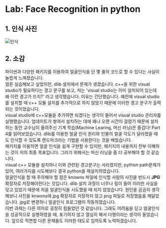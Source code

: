 Lab: Face Recognition in python
=======================

## 1. 인식 사진

![인식](https://user-images.githubusercontent.com/50646904/98507981-ffb40900-22a1-11eb-917c-a108f8f6bf72.PNG)


## 2. 소감
파이썬과 다양한 패키지를 이용하여 얼굴인식을 단 몇 줄의 코드로 할 수 있다는 사실이 놀랍게 느껴졌습니다.     
얼른 실습해보고 싶었지만, dlib 설치에서 문제가 생겼습니다. c++을 위한 visual studio가 필요하다는 경고 문구를 보고, 저는 'visual studio는 이미 설치되어 있는데 왜 이런 경고가 뜨지?' 라고 생각했습니다. 이유는 간단했습니다. 예전에 visual studio를 설치할 때 c++ 모듈 설치를 추가적으로 하지 않았기 때문에 이러한 경고 문구가 출력되는 것이었습니다.    
visual studio에 c++모듈을 추가하면 되겠다는 생각이 들어서 visual studio 관리자를 실행했습니다. 업데이트가 쌓여서 설치하는 데에 꽤나 오랜 시간이 걸렸기 때문에 설치하는 동안 교수님이 올려주신 기계 학습(Machine Learing, 머신 러닝)은 즐겁다! Part 4를 읽어보았습니다.    dlib를 이용한 얼굴 인식 원리와 인물의 얼굴 각도가 달라졌을 때도 인식할 수 있도록 랜드마크라는 기법을 사용한다는 것을 배웠습니다.    
패키지를 이용하면 얼굴 인식을 쉽게 구현할 수 있지만, 패키지의 내용까지 전부 이해하는 것이 저의 최종 목표입니다. 그러기 위해서는 머신 러닝을 좀 더 공부해야 할 것 같습니다.    
visual c++ 모듈을 설치하니 이와 관련된 경고문구는 사라졌지만, python path문제가 있어, 여러가지를 시도해보다 결국 python을 재설치하였습니다.    
얼굴인식을 할 때 주의해야 할 점은 knowns 파일에 인식할 사람의 사진을 반드시 **JPG** 확장자로 저장해야한다는 것입니다. dlib 설치 과정이 너무나 힘이 들어 이러한 사실을 잊고 있었기 때문에 처음 얼굴인식을 시도했을 때 되지 않았습니다. 원인을 곰곰히 생각해보니 사진을 knwons에 jpg 확장자로 저장하지 않고 png 파일로 저장했음을 깨달았습니다. jpg로 변경하니 얼굴인식 프로그램이 작동하였습니다.     
이번 과제는 다른 의미로 굉장히 힘들었던 것 같습니다. 그래도 어려움을 딛고 얼굴인식을 성공적으로 실행하였을 때, 포기하지 않고 열심히 해서 다행이라는 생각이 들었습니다. 앞으로 직면할 다른 문제들도 이러한 태도로 임하도록 노력하겠습니다. 
